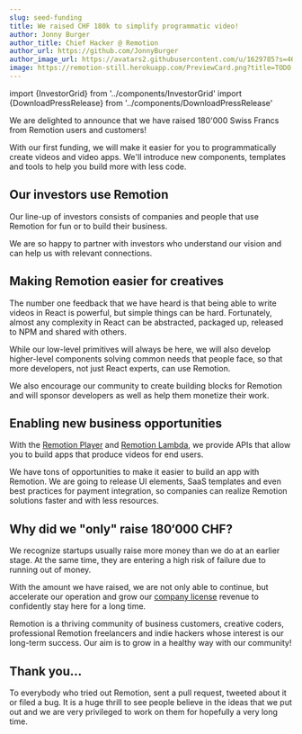 ```yaml
---
slug: seed-funding
title: We raised CHF 180k to simplify programmatic video!
author: Jonny Burger
author_title: Chief Hacker @ Remotion
author_url: https://github.com/JonnyBurger
author_image_url: https://avatars2.githubusercontent.com/u/1629785?s=460&u=12eb94da6070d00fc924761ce06e3a428d01b7e9&v=4
image: https://remotion-still.herokuapp.com/PreviewCard.png?title=TODO
---
```


import {InvestorGrid} from '../components/InvestorGrid'
import {DownloadPressRelease} from '../components/DownloadPressRelease'

We are delighted to announce that we have raised 180'000 Swiss Francs from Remotion users and customers!

With our first funding, we will make it easier for you to programmatically create videos and video apps. We'll introduce new components, templates and tools to help you build more with less code.

## Our investors use Remotion

Our line-up of investors consists of companies and people that use Remotion for fun or to build their business.

We are so happy to partner with investors who understand our vision and can help us with relevant connections.

<InvestorGrid />

## Making Remotion easier for creatives

The number one feedback that we have heard is that being able to write videos in React is powerful, but simple things can be hard. Fortunately, almost any complexity in React can be abstracted, packaged up, released to NPM and shared with others.

While our low-level primitives will always be here, we will also develop higher-level components solving common needs that people face, so that more developers, not just React experts, can use Remotion.

We also encourage our community to create building blocks for Remotion and will sponsor developers as well as help them monetize their work.

## Enabling new business opportunities

With the [Remotion Player](/player) and [Remotion Lambda](/player), we provide APIs that allow you to build apps that produce videos for end users.

We have tons of opportunities to make it easier to build an app with Remotion. We are going to release UI elements, SaaS templates and even best practices for payment integration, so companies can realize Remotion solutions faster and with less resources.

## Why did we "only" raise 180‘000 CHF?

We recognize startups usually raise more money than we do at an earlier stage. At the same time, they are entering a high risk of failure due to running out of money.

With the amount we have raised, we are not only able to continue, but accelerate our operation and grow our [company license](https://companies.remotion.dev) revenue to confidently stay here for a long time.

Remotion is a thriving community of business customers, creative coders, professional Remotion freelancers and indie hackers whose interest is our long-term success. Our aim is to grow in a healthy way with our community!

## Thank you…

To everybody who tried out Remotion, sent a pull request, tweeted about it or filed a bug. It is a huge thrill to see people believe in the ideas that we put out and we are very privileged to work on them for hopefully a very long time.

<DownloadPressRelease />
